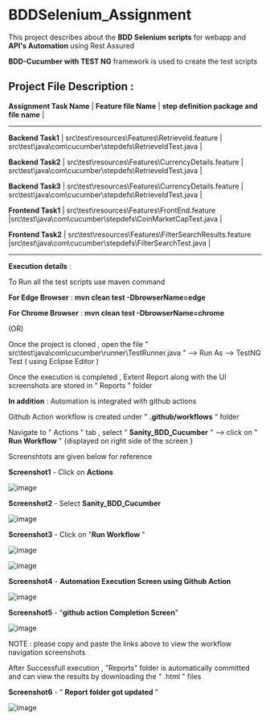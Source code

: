 # BDDSelenium_Assignment
This project describes about the **BDD Selenium scripts** for webapp and **API's Automation** using Rest Assured



**BDD-Cucumber with TEST NG** framework is used to create the test scripts 


Project File Description :
-------------------------------------------------------------------------------------------------

**Assignment Task Name**   |                      **Feature file Name**                                                   |              **step definition package and file name**    | 

-------------------------------------------------------------------------------------------------




**Backend Task1**   |          src\test\resources\Features\RetrieveId.feature                                     | src\test\java\com\cucumber\stepdefs\RetrieveIdTest.java |


**Backend Task2**   |          src\test\resources\Features\CurrencyDetails.feature                               |  src\test\java\com\cucumber\stepdefs\RetrieveIdTest.java |



**Backend Task3**   |          src\test\resources\Features\CurrencyDetails.feature                               |  src\test\java\com\cucumber\stepdefs\RetrieveIdTest.java |



**Frontend Task1**  |         src\test\resources\Features\FrontEnd.feature                                        |src\test\java\com\cucumber\stepdefs\CoinMarketCapTest.java |


**Frontend Task2**  |          src\test\resources\Features\FilterSearchResults.feature                             |src\test\java\com\cucumber\stepdefs\FilterSearchTest.java |


-------------------------------------------------------------------------------------------------

**Execution details** : 

To Run all the test scripts use maven command 



**For Edge Browser**   : **mvn clean test -DbrowserName=edge**



**For Chrome Browser**  : **mvn clean test -DbrowserName=chrome**

(OR)



Once the project is cloned , open the file " src\test\java\com\cucumber\runner\TestRunner.java " --> Run As --> TestNG Test ( using Eclipse Editor )



Once the execution is completed , Extent Report along with the UI screenshots  are stored in " Reports " folder




**In addition** : Automation is integrated with github actions 



Github Action workflow is created under  " **.github/workflows** " folder 



Navigate to  " Actions " tab , select  " **Sanity_BDD_Cucumber** " --> click on  " **Run Workflow** " {displayed on right side of the screen }



Screenshtots are given below for reference 


**Screenshot1**  - Click on **Actions** 


![image](https://user-images.githubusercontent.com/22152001/200112802-b4393ce4-300b-43e1-88c2-0e50fabb9d9e.png)

**Screenshot2**  - Select **Sanity_BDD_Cucumber**



![image](https://user-images.githubusercontent.com/22152001/200112916-a295023c-b32d-46e3-80e7-d0f0bd48f239.png) 

**Screenshot3** - Click on "**Run Workflow** "



![image](https://user-images.githubusercontent.com/22152001/200112947-c34a7417-1371-4b8b-950b-31ea1e114ef5.png) 


![image](https://user-images.githubusercontent.com/22152001/200114146-f11aabcd-7c09-4ba1-bca9-4c00f7914401.png)





**Screenshot4**  - **Automation Execution Screen using Github Action**



![image](https://user-images.githubusercontent.com/22152001/200113373-912eb7a5-200d-4397-9d3d-74c48249965b.png)

**Screenshot5**  - "**github action Completion Screen**"



![image](https://user-images.githubusercontent.com/22152001/200113411-1339d995-983d-4871-9c10-c318779c9884.png)



NOTE : please copy and paste the links above to view the workflow navigation screenshots  




After Successfull execution , "Reports" folder is automatically committed and can view the results by downloading the " .html " files 

**Screenshot6** - " **Report folder got updated** "



![image](https://user-images.githubusercontent.com/22152001/200113460-aab59ce7-7fe4-440b-9c63-e6a1692b65bb.png)






